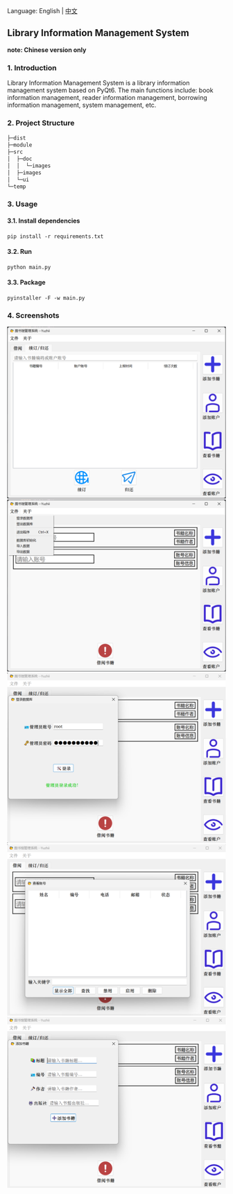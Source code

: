 
Language: English | [中文](README.md)

## Library Information Management System

**note: Chinese version only**

### 1. Introduction

Library Information Management System is a library information management system based on PyQt6. The main functions include: book information management, reader information management, borrowing information management, system management, etc.

### 2. Project Structure

```
├─dist
├─module
├─src
│  ├─doc
│  │  └─images
│  ├─images
│  └─ui
└─temp
```

### 3. Usage

#### 3.1. Install dependencies

```shell
pip install -r requirements.txt
```

#### 3.2. Run

```shell
python main.py
```

#### 3.3. Package

```shell
pyinstaller -F -w main.py
```

### 4. Screenshots

![1](src/doc/images/1.png) 
![2](src/doc/images/2.png)
![3](src/doc/images/3.png)
![4](src/doc/images/4.png)
![5](src/doc/images/5.png)
